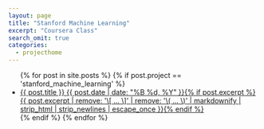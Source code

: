 ```yaml
---
layout: page
title: "Stanford Machine Learning"
excerpt: "Coursera Class"
search_omit: true
categories:
  - projecthome
---
```


<ul class="post-list">
{% for post in site.posts %}
{% if post.project == 'stanford_machine_learning' %}
  <li><article><a href="{{ site.url }}{{ post.url }}">{{ post.title }} <span class="entry-date"><time datetime="{{ post.date | date_to_xmlschema }}">{{ post.date | date: "%B %d, %Y" }}</time></span>{% if post.excerpt %} <span class="excerpt">{{ post.excerpt | remove: '\[ ... \]' | remove: '\( ... \)' | markdownify | strip_html | strip_newlines | escape_once }}</span>{% endif %}</a></article></li>
{% endif %}
{% endfor %}
</ul>

